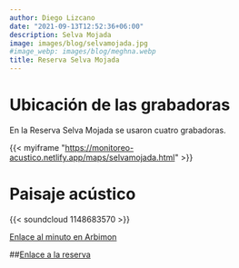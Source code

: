 ```yaml
---
author: Diego Lizcano
date: "2021-09-13T12:52:36+06:00"
description: Selva Mojada
image: images/blog/selvamojada.jpg
#image_webp: images/blog/meghna.webp
title: Reserva Selva Mojada
---
```


# Ubicación de las grabadoras

En la Reserva Selva Mojada se usaron cuatro grabadoras.

{{< myiframe "https://monitoreo-acustico.netlify.app/maps/selvamojada.html" >}}


# Paisaje acústico

{{< soundcloud 1148683570 >}}

[Enlace al minuto en Arbimon](https://arbimon.rfcx.org/project/destinos-awake/visualizer/rec/42440711)

##[Enlace a la reserva](https://selvamojada.com) 


